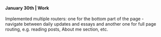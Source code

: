 #### January 30th | Work

Implemented multiple routers: one for the bottom part of the page - navigate between daily updates and essays and another one for full page routing, e.g. reading posts, About me section, etc.